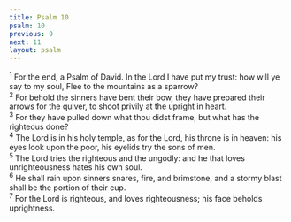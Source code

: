 ```yaml
---
title: Psalm 10
psalm: 10
previous: 9
next: 11
layout: psalm
---
```

<div class="psalm-verse"><sup class="verse-number">1</sup> For the end, a Psalm of David. In the Lord I have put my trust: how will ye say to my soul, Flee to the mountains as a sparrow? </div><div class="psalm-verse"><sup class="verse-number">2</sup> For behold the sinners have bent their bow, they have prepared their arrows for the quiver, to shoot privily at the upright in heart. </div><div class="psalm-verse"><sup class="verse-number">3</sup> For they have pulled down what thou didst frame, but what has the righteous done? </div><div class="psalm-verse"><sup class="verse-number">4</sup> The Lord is in his holy temple, as for the Lord, his throne is in heaven: his eyes look upon the poor, his eyelids try the sons of men. </div><div class="psalm-verse"><sup class="verse-number">5</sup> The Lord tries the righteous and the ungodly: and he that loves unrighteousness hates his own soul. </div><div class="psalm-verse"><sup class="verse-number">6</sup> He shall rain upon sinners snares, fire, and brimstone, and a stormy blast shall be the portion of their cup. </div><div class="psalm-verse"><sup class="verse-number">7</sup> For the Lord is righteous, and loves righteousness; his face beholds uprightness. </div>